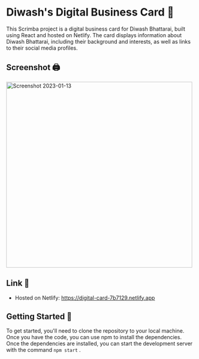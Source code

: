 # Diwash's Digital Business Card :100:

This Scrimba project is a digital business card for Diwash Bhattarai, built using React and hosted on Netlify. The card displays information about Diwash Bhattarai, including their background and interests, as well as links to their social media profiles.

## Screenshot 🖨️

<img width="496" alt="Screenshot 2023-01-13" src="https://user-images.githubusercontent.com/87477700/212306593-8ae9ea9d-c108-45f0-86c6-34178522ea6c.png">



## Link 🔗

- Hosted on Netlify: https://digital-card-7b7129.netlify.app

## Getting Started 🏁

To get started, you'll need to clone the repository to your local machine. Once you have the code, you can use npm to install the dependencies. Once the dependencies are installed, you can start the development server with the command `npm start` .

